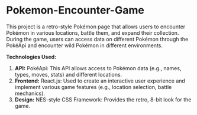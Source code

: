 # Pokemon-Encounter-Game
This project is a retro-style Pokémon page that allows users to encounter Pokémon in various locations, battle them, and expand their collection. During the game, users can access data on different Pokémon through the PokéApi and encounter wild Pokémon in different environments. 

**Technologies Used:**
1. **API:**
PokéApi: This API allows access to Pokémon data (e.g., names, types, moves, stats) and different locations.
2. **Frontend:**
React.js: Used to create an interactive user experience and implement various game features (e.g., location selection, battle mechanics).
3. **Design:**
NES-style CSS Framework: Provides the retro, 8-bit look for the game.
